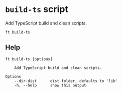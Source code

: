 # `build-ts` script

Add TypeScript build and clean scripts.

```shell
ft build-ts
```

## Help

```
ft build-ts [options]

    Add TypeScript build and clean scripts.

Options
    --dir-dist      dist folder, defaults to 'lib'
    -h, --help      show this output
```
